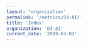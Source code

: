 ```yaml
---
layout: 'organization'
permalink: '/metrics/D3-AI/'
title: 'Index'
organization: 'D3-AI'
current_date: '2019-03-03'
---
```

